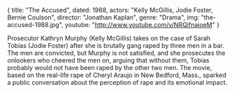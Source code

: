 {
  title: "The Accused",
  dated: 1988,
  actors: "Kelly McGillis, Jodie Foster, Bernie Coulson",
  director: "Jonathan Kaplan",
  genre: "Drama",
  img: "the-accused-1988.jpg",
  youtube: "http://www.youtube.com/v/NRQifnaioeM"
}

Prosecutor Kathryn Murphy (Kelly McGillis) takes on the case of Sarah Tobias (Jodie Foster) after she is brutally gang raped by three men in a bar. The men are convicted, but Murphy is not satisfied, and she prosecutes the onlookers who cheered the men on, arguing that without them, Tobias probably would not have been raped by the other two men. The movie, based on the real-life rape of Cheryl Araujo in New Bedford, Mass., sparked a public conversation about the perception of rape and its emotional impact.